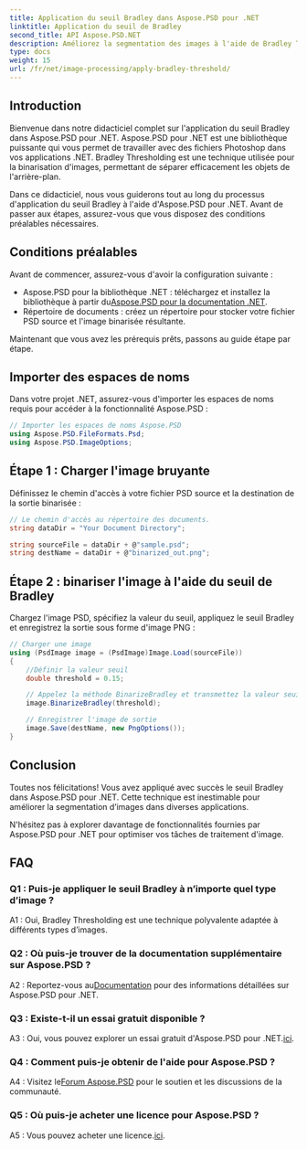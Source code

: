 ```yaml
---
title: Application du seuil Bradley dans Aspose.PSD pour .NET
linktitle: Application du seuil de Bradley
second_title: API Aspose.PSD.NET
description: Améliorez la segmentation des images à l'aide de Bradley Threshold dans Aspose.PSD pour .NET. Un guide étape par étape pour une binarisation efficace.
type: docs
weight: 15
url: /fr/net/image-processing/apply-bradley-threshold/
---
```

## Introduction

Bienvenue dans notre didacticiel complet sur l'application du seuil Bradley dans Aspose.PSD pour .NET. Aspose.PSD pour .NET est une bibliothèque puissante qui vous permet de travailler avec des fichiers Photoshop dans vos applications .NET. Bradley Thresholding est une technique utilisée pour la binarisation d'images, permettant de séparer efficacement les objets de l'arrière-plan.

Dans ce didacticiel, nous vous guiderons tout au long du processus d'application du seuil Bradley à l'aide d'Aspose.PSD pour .NET. Avant de passer aux étapes, assurez-vous que vous disposez des conditions préalables nécessaires.

## Conditions préalables

Avant de commencer, assurez-vous d'avoir la configuration suivante :

-  Aspose.PSD pour la bibliothèque .NET : téléchargez et installez la bibliothèque à partir du[Aspose.PSD pour la documentation .NET](https://reference.aspose.com/psd/net/).
- Répertoire de documents : créez un répertoire pour stocker votre fichier PSD source et l'image binarisée résultante.

Maintenant que vous avez les prérequis prêts, passons au guide étape par étape.

## Importer des espaces de noms

Dans votre projet .NET, assurez-vous d'importer les espaces de noms requis pour accéder à la fonctionnalité Aspose.PSD :

```csharp
// Importer les espaces de noms Aspose.PSD
using Aspose.PSD.FileFormats.Psd;
using Aspose.PSD.ImageOptions;
```

## Étape 1 : Charger l'image bruyante

Définissez le chemin d'accès à votre fichier PSD source et la destination de la sortie binarisée :

```csharp
// Le chemin d'accès au répertoire des documents.
string dataDir = "Your Document Directory";

string sourceFile = dataDir + @"sample.psd";
string destName = dataDir + @"binarized_out.png";
```

## Étape 2 : binariser l'image à l'aide du seuil de Bradley

Chargez l'image PSD, spécifiez la valeur du seuil, appliquez le seuil Bradley et enregistrez la sortie sous forme d'image PNG :

```csharp
// Charger une image
using (PsdImage image = (PsdImage)Image.Load(sourceFile))
{
    //Définir la valeur seuil
    double threshold = 0.15;

    // Appelez la méthode BinarizeBradley et transmettez la valeur seuil en paramètre
    image.BinarizeBradley(threshold);

    // Enregistrer l'image de sortie
    image.Save(destName, new PngOptions());
}
```

## Conclusion

Toutes nos félicitations! Vous avez appliqué avec succès le seuil Bradley dans Aspose.PSD pour .NET. Cette technique est inestimable pour améliorer la segmentation d’images dans diverses applications.

N'hésitez pas à explorer davantage de fonctionnalités fournies par Aspose.PSD pour .NET pour optimiser vos tâches de traitement d'image.

## FAQ

### Q1 : Puis-je appliquer le seuil Bradley à n’importe quel type d’image ?

A1 : Oui, Bradley Thresholding est une technique polyvalente adaptée à différents types d’images.

### Q2 : Où puis-je trouver de la documentation supplémentaire sur Aspose.PSD ?

 A2 : Reportez-vous au[Documentation](https://reference.aspose.com/psd/net/) pour des informations détaillées sur Aspose.PSD pour .NET.

### Q3 : Existe-t-il un essai gratuit disponible ?

 A3 : Oui, vous pouvez explorer un essai gratuit d'Aspose.PSD pour .NET.[ici](https://releases.aspose.com/).

### Q4 : Comment puis-je obtenir de l'aide pour Aspose.PSD ?

 A4 : Visitez le[Forum Aspose.PSD](https://forum.aspose.com/c/psd/34) pour le soutien et les discussions de la communauté.

### Q5 : Où puis-je acheter une licence pour Aspose.PSD ?

 A5 : Vous pouvez acheter une licence.[ici](https://purchase.aspose.com/buy).